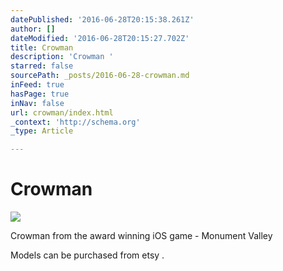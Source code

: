 ```yaml
---
datePublished: '2016-06-28T20:15:38.261Z'
author: []
dateModified: '2016-06-28T20:15:27.702Z'
title: Crowman
description: 'Crowman '
starred: false
sourcePath: _posts/2016-06-28-crowman.md
inFeed: true
hasPage: true
inNav: false
url: crowman/index.html
_context: 'http://schema.org'
_type: Article

---
```

# Crowman
![](https://the-grid-user-content.s3-us-west-2.amazonaws.com/16295619-be88-4312-a833-9e35a229c8ac.jpg)

Crowman from the award winning iOS game - Monument Valley

Models can be purchased from etsy .